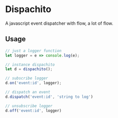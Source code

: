 Dispachito
===========

A javascript event dispatcher with flow, a lot of flow.

## Usage
```javascript
// just a logger function
let logger = e => console.log(e);

// instance dispachito
let d = dispachito();

// subscribe logger
d.on('event:id', logger);

// dispatch an event
d.dispatch('event:id', 'string to log')

// unsubscribe logger
d.off('event:id', logger)
```

